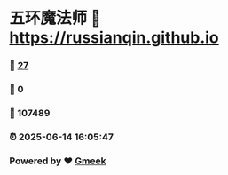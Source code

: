 # 五环魔法师 :link: https://russianqin.github.io 
### :page_facing_up: [27](https://russianqin.github.io/tag.html) 
### :speech_balloon: 0 
### :hibiscus: 107489 
### :alarm_clock: 2025-06-14 16:05:47 
### Powered by :heart: [Gmeek](https://github.com/Meekdai/Gmeek)
